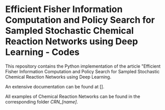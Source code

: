 # Efficient Fisher Information Computation and Policy Search for Sampled Stochastic Chemical Reaction Networks using Deep Learning - Codes

This repository contains the Python implementation of the article "Efficient Fisher Information Computation and Policy Search for Sampled Stochastic Chemical Reaction Networks using Deep Learning.

An extensive documentation can be found at [].

All examples of Chemical Reaction Networks can be found in the corresponding folder _CRN\_[name]_.